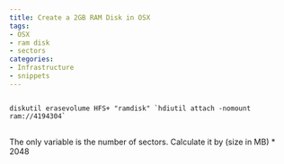 ```yaml
---
title: Create a 2GB RAM Disk in OSX
tags: 
- OSX
- ram disk
- sectors
categories: 
- Infrastructure
- snippets
---
```

<pre>
<code class="shell">
diskutil erasevolume HFS+ "ramdisk" `hdiutil attach -nomount ram://4194304`
</code>
</pre>
The only variable is the number of sectors. Calculate it by (size in MB) * 2048
